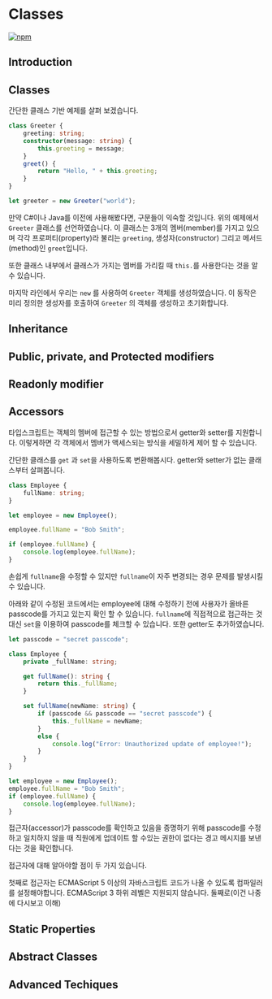 # Classes

[![npm](https://img.shields.io/badge/version-2018.35-brightgreen.svg)]()

## Introduction





## Classes

간단한 클래스 기반 예제를 살펴 보겠습니다.

~~~typescript
class Greeter {
    greeting: string;
    constructor(message: string) {
        this.greeting = message;
    }
    greet() {
        return "Hello, " + this.greeting;
    }
}

let greeter = new Greeter("world");
~~~

만약 C#이나 Java를 이전에 사용해봤다면, 구문들이 익숙할 것입니다. 위의 예제에서 ```Greeter``` 클래스를 선언하였습니다. 이 클래스는 3개의 멤버(member)를 가지고 있으며 각각 프로퍼티(property)라 불리는 ```greeting```, 생성자(constructor) 그리고 메서드(method)인 ```greet```입니다. 

또한 클래스 내부에서 클래스가 가지는 멤버를 가리킬 때 ```this.```를 사용한다는 것을 알 수 있습니다.  

마지막 라인에서 우리는 ```new``` 를 사용하여 `Greeter` 객체를 생성하였습니다.  이 동작은 미리 정의한 생성자를 호출하여  `Greeter` 의 객체를 생성하고 초기화합니다.



## Inheritance



## Public, private, and Protected modifiers



## Readonly modifier



## Accessors

타입스크립트는 객체의 멤버에 접근할 수 있는 방법으로서 getter와 setter를 지원합니다. 이렇게하면 각 객체에서 멤버가 액세스되는 방식을 세밀하게 제어 할 수 있습니다.

간단한 클래스를 `get` 과 `set`을 사용하도록 변환해봅시다. getter와 setter가 없는 클래스부터 살펴봅니다.

```typescript
class Employee {
    fullName: string;
}

let employee = new Employee();

employee.fullName = "Bob Smith";

if (employee.fullName) {
    console.log(employee.fullName);
}
```

손쉽게 `fullname`을 수정할 수 있지만 `fullname`이 자주 변경되는 경우 문제를 발생시킬 수 있습니다. 

아래와 같이 수정된 코드에서는 employee에 대해 수정하기 전에 사용자가 올바른 passcode를 가지고 있는지 확인 할 수 있습니다. `fullname`에 직접적으로 접근하는 것 대신 `set`을 이용하여 passcode를 체크할 수 있습니다. 또한 getter도 추가하였습니다.

```typescript
let passcode = "secret passcode";

class Employee {
    private _fullName: string;

    get fullName(): string {
        return this._fullName;
    }

    set fullName(newName: string) {
        if (passcode && passcode == "secret passcode") {
            this._fullName = newName;
        }
        else {
            console.log("Error: Unauthorized update of employee!");
        }
    }
}

let employee = new Employee();
employee.fullName = "Bob Smith";
if (employee.fullName) {
    console.log(employee.fullName);
}
```

접근자(accessor)가 passcode를 확인하고 있음을 증명하기 위해 passcode를 수정하고 일치하지 않을 때 직원에게 업데이트 할 수있는 권한이 없다는 경고 메시지를 보낸다는 것을 확인합니다.

접근자에 대해 알아야할 점이 두 가지 있습니다.

첫째로 접근자는 ECMAScript 5 이상의 자바스크립트 코드가 나올 수 있도록 컴파일러를 설정해야합니다. ECMAScript 3 하위 레벨은 지원되지 않습니다. 둘째로(이건 나중에 다시보고 이해)





 



## Static Properties



## Abstract Classes



## Advanced Techiques



